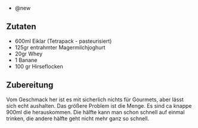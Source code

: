 - @new

## Zutaten
- 600ml Eiklar (Tetrapack - pasteurisiert)
- 125gr entrahmter Magermilchjoghurt
- 20gr Whey
- 1 Banane
- 100 gr Hirseflocken

## Zubereitung
Vom Geschmack her ist es mit sicherlich nichts für Gourmets, aber lässt sich echt aushalten.
Das größere Problem ist die Menge. Es sind ca knappe 900ml die herauskommen.
Die hälfte kann man schon schnell auf einmal trinken, die andere hälfte geht nicht mehr ganz so schnell.
